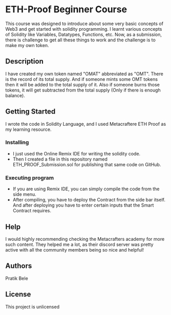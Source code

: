 # ETH-Proof Beginner Course
This course was designed to introduce about some very basic concepts of Web3 and get started with solidity programming. I learnt various concepts of Solidity like Variables, Datatypes, Functions, etc. Now, as a submission, there is challenge to get all these things to work and the challenge is to make my own token.

## Description

I have created my own token named "OMAT" abbreviated as "OMT". There is the record of its total supply. And if someone mints some OMT tokens then it will be added to the total supply of it. Also if someone burns those tokens, it will get subtracted from the total supply (Only if there is enough balance).

## Getting Started
I wrote the code in Solidity Language, and I used Metacraftere ETH Proof as my learning resource.

### Installing

* I just used the Online Remix IDE for writing the solidity code.
* Then I created a file in this repository named ETH_PROOF_Submission.sol for publishing that same code on GitHub.

### Executing program

* If you are using Remix IDE, you can simply compile the code from the side menu.
* After compiling, you have to deploy the Contract from the side bar itself. And after deploying you have to enter certain inputs that the Smart Contract requires.

## Help

I would highly recommending checking the Metacrafters academy for more such content. They helped me a lot, as their discord server was pretty active with all the community members being so nice and helpful!

## Authors

Pratik Bele


## License

This project is unlicensed
